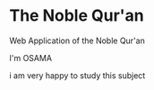 # The Noble Qur'an
Web Application of the Noble Qur'an

I'm OSAMA

i am very happy to study this subject